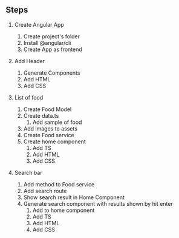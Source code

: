 ## Steps

1. Create Angular App

   1. Create project's folder
   2. Install @angular/cli
   3. Create App as frontend

2. Add Header

   1. Generate Components
   2. Add HTML
   3. Add CSS

3. List of food

   1. Create Food Model
   2. Create data.ts
      1. Add sample of food
   3. Add images to assets
   4. Create Food service
   5. Create home component
      1. Add TS
      2. Add HTML
      3. Add CSS

4. Search bar

   1. Add method to Food service
   2. Add search route
   3. Show search result in Home Component
   4. Generate search component with results shown by hit enter
      1. Add to home component
      2. Add TS
      3. Add HTML
      4. Add CSS
